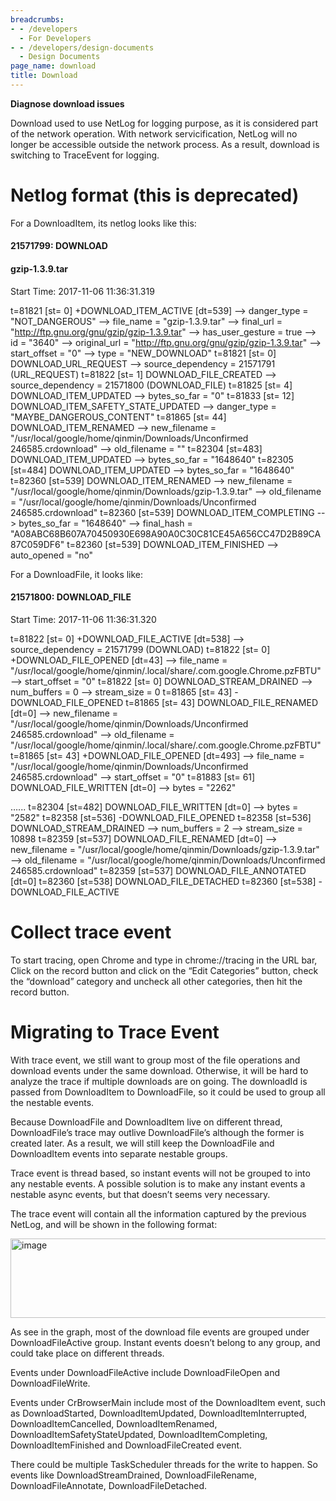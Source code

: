 ```yaml
---
breadcrumbs:
- - /developers
  - For Developers
- - /developers/design-documents
  - Design Documents
page_name: download
title: Download
---
```


**Diagnose download issues**

Download used to use NetLog for logging purpose, as it is considered part of the
network operation. With network servicification, NetLog will no longer be
accessible outside the network process. As a result, download is switching to
TraceEvent for logging.

# Netlog format (this is deprecated)

For a DownloadItem, its netlog looks like this:

#### 21571799: DOWNLOAD

#### gzip-1.3.9.tar

Start Time: 2017-11-06 11:36:31.319

t=81821 \[st= 0\] +DOWNLOAD_ITEM_ACTIVE \[dt=539\]
--&gt; danger_type = "NOT_DANGEROUS"
--&gt; file_name = "gzip-1.3.9.tar"
--&gt; final_url = "http://ftp.gnu.org/gnu/gzip/gzip-1.3.9.tar"
--&gt; has_user_gesture = true
--&gt; id = "3640"
--&gt; original_url = "http://ftp.gnu.org/gnu/gzip/gzip-1.3.9.tar"
--&gt; start_offset = "0"
--&gt; type = "NEW_DOWNLOAD"
t=81821 \[st= 0\] DOWNLOAD_URL_REQUEST
--&gt; source_dependency = 21571791 (URL_REQUEST)
t=81822 \[st= 1\] DOWNLOAD_FILE_CREATED
--&gt; source_dependency = 21571800 (DOWNLOAD_FILE)
t=81825 \[st= 4\] DOWNLOAD_ITEM_UPDATED
--&gt; bytes_so_far = "0"
t=81833 \[st= 12\] DOWNLOAD_ITEM_SAFETY_STATE_UPDATED
--&gt; danger_type = "MAYBE_DANGEROUS_CONTENT"
t=81865 \[st= 44\] DOWNLOAD_ITEM_RENAMED
--&gt; new_filename = "/usr/local/google/home/qinmin/Downloads/Unconfirmed
246585.crdownload"
--&gt; old_filename = ""
t=82304 \[st=483\] DOWNLOAD_ITEM_UPDATED
--&gt; bytes_so_far = "1648640"
t=82305 \[st=484\] DOWNLOAD_ITEM_UPDATED
--&gt; bytes_so_far = "1648640"
t=82360 \[st=539\] DOWNLOAD_ITEM_RENAMED
--&gt; new_filename = "/usr/local/google/home/qinmin/Downloads/gzip-1.3.9.tar"
--&gt; old_filename = "/usr/local/google/home/qinmin/Downloads/Unconfirmed
246585.crdownload"
t=82360 \[st=539\] DOWNLOAD_ITEM_COMPLETING
--&gt; bytes_so_far = "1648640"
--&gt; final_hash =
"A08ABC68B607A70450930E698A90A0C30C81CE45A656CC47D2B89CA87C059DF6"
t=82360 \[st=539\] DOWNLOAD_ITEM_FINISHED
--&gt; auto_opened = "no"

For a DownloadFile, it looks like:

#### 21571800: DOWNLOAD_FILE

Start Time: 2017-11-06 11:36:31.320

t=81822 \[st= 0\] +DOWNLOAD_FILE_ACTIVE \[dt=538\]
--&gt; source_dependency = 21571799 (DOWNLOAD)
t=81822 \[st= 0\] +DOWNLOAD_FILE_OPENED \[dt=43\]
--&gt; file_name =
"/usr/local/google/home/qinmin/.local/share/.com.google.Chrome.pzFBTU"
--&gt; start_offset = "0"
t=81822 \[st= 0\] DOWNLOAD_STREAM_DRAINED
--&gt; num_buffers = 0
--&gt; stream_size = 0
t=81865 \[st= 43\] -DOWNLOAD_FILE_OPENED
t=81865 \[st= 43\] DOWNLOAD_FILE_RENAMED \[dt=0\]
--&gt; new_filename = "/usr/local/google/home/qinmin/Downloads/Unconfirmed
246585.crdownload"
--&gt; old_filename =
"/usr/local/google/home/qinmin/.local/share/.com.google.Chrome.pzFBTU"
t=81865 \[st= 43\] +DOWNLOAD_FILE_OPENED \[dt=493\]
--&gt; file_name = "/usr/local/google/home/qinmin/Downloads/Unconfirmed
246585.crdownload"
--&gt; start_offset = "0"
t=81883 \[st= 61\] DOWNLOAD_FILE_WRITTEN \[dt=0\]
--&gt; bytes = "2262"

…...
t=82304 \[st=482\] DOWNLOAD_FILE_WRITTEN \[dt=0\]
--&gt; bytes = "2582"
t=82358 \[st=536\] -DOWNLOAD_FILE_OPENED
t=82358 \[st=536\] DOWNLOAD_STREAM_DRAINED
--&gt; num_buffers = 2
--&gt; stream_size = 10898
t=82359 \[st=537\] DOWNLOAD_FILE_RENAMED \[dt=0\]
--&gt; new_filename = "/usr/local/google/home/qinmin/Downloads/gzip-1.3.9.tar"
--&gt; old_filename = "/usr/local/google/home/qinmin/Downloads/Unconfirmed
246585.crdownload"
t=82359 \[st=537\] DOWNLOAD_FILE_ANNOTATED \[dt=0\]
t=82360 \[st=538\] DOWNLOAD_FILE_DETACHED
t=82360 \[st=538\] -DOWNLOAD_FILE_ACTIVE

# Collect trace event

To start tracing, open Chrome and type in chrome://tracing in the URL bar, Click
on the record button and click on the “Edit Categories” button, check the
“download” category and uncheck all other categories, then hit the record
button.

# Migrating to Trace Event

With trace event, we still want to group most of the file operations and
download events under the same download. Otherwise, it will be hard to analyze
the trace if multiple downloads are on going. The downloadId is passed from
DownloadItem to DownloadFile, so it could be used to group all the nestable
events.

Because DownloadFile and DownloadItem live on different thread, DownloadFile’s
trace may outlive DownloadFile’s although the former is created later. As a
result, we will still keep the DownloadFile and DownloadItem events into
separate nestable groups.

Trace event is thread based, so instant events will not be grouped to into any
nestable events. A possible solution is to make any instant events a nestable
async events, but that doesn’t seems very necessary.

The trace event will contain all the information captured by the previous
NetLog, and will be shown in the following format:

<img alt="image"
src="https://docs.google.com/a/google.com/drawings/d/sGXr-eMkBNj31sftVEkr-7A/image?w=595&h=127&rev=33&ac=1&fmt=svg"
height=127 width=595>

As see in the graph, most of the download file events are grouped under
DownloadFileActive group. Instant events doesn’t belong to any group, and could
take place on different threads.

Events under DownloadFileActive include DownloadFileOpen and DownloadFileWrite.

Events under CrBrowserMain include most of the DownloadItem event, such as
DownloadStarted, DownloadItemUpdated, DownloadItemInterrupted,
DownloadItemCancelled, DownloadItemRenamed, DownloadItemSafetyStateUpdated,
DownloadItemCompleting, DownloadItemFinished and DownloadFileCreated event.

There could be multiple TaskScheduler threads for the write to happen. So events
like DownloadStreamDrained, DownloadFileRename, DownloadFileAnnotate,
DownloadFileDetached.
